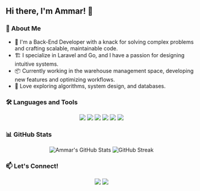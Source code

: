 ## Hi there, I'm Ammar! 👋

### 🚀 About Me
- 🌟 I'm a Back-End Developer with a knack for solving complex problems and crafting scalable, maintainable code.
- 🏗️ I specialize in Laravel and Go, and I have a passion for designing intuitive systems.
- 📦 Currently working in the warehouse management space, developing new features and optimizing workflows.
- 🧠 Love exploring algorithms, system design, and databases.

### 🛠️ Languages and Tools
<div align="center"> <img src="https://img.shields.io/badge/php-FF2D20?style=for-the-badge&logo=php&logoColor=white" /> <img src="https://img.shields.io/badge/Laravel-FF2D20?style=for-the-badge&logo=laravel&logoColor=white" /> <img src="https://img.shields.io/badge/Go-00ADD8?style=for-the-badge&logo=go&logoColor=white" /> <img src="https://img.shields.io/badge/Supabase-3ECF8E?style=for-the-badge&logo=supabase&logoColor=white" /> <img src="https://img.shields.io/badge/PostgreSQL-336791?style=for-the-badge&logo=postgresql&logoColor=white" /> <img src="https://img.shields.io/badge/Obsidian-483699?style=for-the-badge&logo=obsidian&logoColor=white" /> </div>

### 📊 GitHub Stats
<div align="center"> <img src="https://github-readme-stats.vercel.app/api?username=yourusername&show_icons=true&theme=tokyonight" alt="Ammar's GitHub Stats" /> <img src="https://github-readme-streak-stats.herokuapp.com/?user=yourusername&theme=tokyonight" alt="GitHub Streak" /> </div> 

### 📫 Let's Connect!
<div align="center"> <a href="https://www.linkedin.com/in/ammargomaa1/"><img src="https://img.shields.io/badge/LinkedIn-0A66C2?style=for-the-badge&logo=linkedin&logoColor=white" /></a> <a href="mailto:ammargomaa1@gmail.com"><img src="https://img.shields.io/badge/Email-D14836?style=for-the-badge&logo=gmail&logoColor=white" /></a> </div>
<!--
**ammargomaa1/ammargomaa1** is a ✨ _special_ ✨ repository because its `README.md` (this file) appears on your GitHub profile.

Here are some ideas to get you started:

- 🔭 I’m currently working on ...
- 🌱 I’m currently learning ...
- 👯 I’m looking to collaborate on ...
- 🤔 I’m looking for help with ...
- 💬 Ask me about ...
- 📫 How to reach me: ...
- 😄 Pronouns: ...
- ⚡ Fun fact: ...
-->
